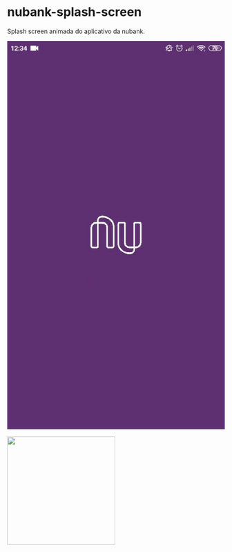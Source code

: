 # nubank-splash-screen
 Splash screen animada do aplicativo da nubank.

![](https://github.com/NionBr/nubank-splash-screen/blob/main/assets/gifs/GIF-201013_124225.gif)

<img src="/nubank-splash-screen/blob/main/assets/gifs/GIF-201013_124225.gif" width="250" height="250"/>
